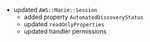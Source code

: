 - updated `AWS::Macie::Session`
  - added property `AutomatedDiscoveryStatus`
  - updated `readOnlyProperties`
  - updated handler permissions
